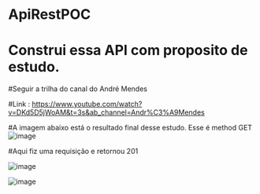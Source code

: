 # ApiRestPOC

# Construi essa API com proposito de estudo. 

#Seguir a trilha do canal do André Mendes 

#Link : https://www.youtube.com/watch?v=DKd5D5jWoAM&t=3s&ab_channel=Andr%C3%A9Mendes

#A imagem abaixo está o resultado final desse estudo. Esse é method GET
![image](https://user-images.githubusercontent.com/95453666/215485073-40eaf43b-1b90-4a34-99ce-c5e102dc9432.png)


#Aqui fiz uma requisição e retornou 201

![image](https://user-images.githubusercontent.com/95453666/215486195-8053866a-9e91-4273-9ff4-59ad9af6def4.png)

![image](https://user-images.githubusercontent.com/95453666/215486285-2957dc8d-7b75-4410-96c7-0f9b0d508a12.png)

